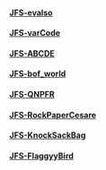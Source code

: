 #### <a href="https://solidw.github.io/JFS-evalso/" target="_blank">JFS-evalso</a>
#### <a href="https://solidw.github.io/JFS-varCode/" target="_blank">JFS-varCode</a>
#### <a href="https://solidw.github.io/JFS-ABCDE/" target="_blank">JFS-ABCDE</a>
#### <a href="https://solidw.github.io/JFS-bof_world/" target="_blank">JFS-bof_world</a>
#### <a href="https://solidw.github.io/JFS-QNPFR/" target="_blank">JFS-QNPFR</a>
#### <a href="https://solidw.github.io/JFS-RockPaperCesare/" target="_blank">JFS-RockPaperCesare</a>
#### <a href="https://solidw.github.io/JFS-KnockSackBag/" target="_blank">JFS-KnockSackBag</a>
#### <a href="https://solidw.github.io/JFS-FlaggyyBird/" target="_blank">JFS-FlaggyyBird</a>
